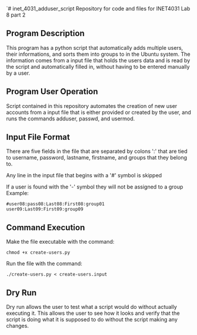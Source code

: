 `# inet_4031_adduser_script
Repository for code and files for INET4031 Lab 8 part 2
## Program Description
This program has a python script that automatically adds multiple users, their informations, and sorts them into groups to in the Ubuntu system. The information comes from a input file that holds the users data and is read by the script and automatically filled in, without having to be entered manually by a user.

## Program User Operation
Script contained in this repository automates the creation of new user accounts from a input file that is either provided or created by the user, and runs the commands adduser, passwd, and usermod.

## Input File Format
There are five fields in the file that are separated by colons ':' that are tied to username, password, lastname, firstname, and groups that they belong to.

Any line in the input file that begins with a '#' symbol is skipped

If a user is found with the '-' symbol they will not be assigned to a group
Example:

```
#user08:pass08:Last08:First08:group01
user09:Last09:First09:group09
```

## Command Execution
Make the file executable with the command:

```
chmod +x create-users.py
```

Run the file with the command:

```
./create-users.py < create-users.input
```
## Dry Run
Dry run allows the user to test what a script would do without actually executing it. This allows the user to see how it looks and verify that the script is doing what it is supposed to do without the script making any changes.

